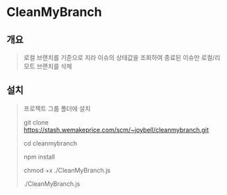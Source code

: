 # CleanMyBranch

## 개요
> 로컬 브랜치를 기준으로 지라 이슈의 상태값을 조회하여 종료된 이슈만 로컬/리모트 브랜치를 삭제

## 설치
> 프로젝트 그룹 폴더에 설치
> 
> git clone https://stash.wemakeprice.com/scm/~joybell/cleanmybranch.git
> 
> cd cleanmybranch
> 
> npm install
> 
> chmod +x ./CleanMyBranch.js
> 
> ./CleanMyBranch.js